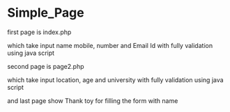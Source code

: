 # Simple_Page

first page is index.php

which take input name mobile, number and Email Id with fully validation using java script

second page is page2.php

which take input location, age and university with fully validation using java script

and last page show Thank toy for filling the form with name 
